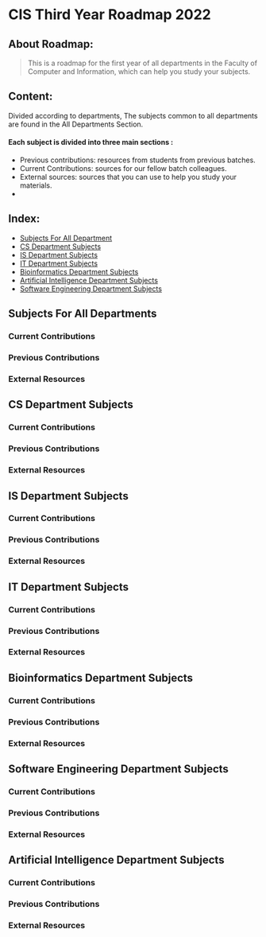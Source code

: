 # CIS Third Year Roadmap 2022

## About Roadmap:
> This is a roadmap for the first year of all departments in the Faculty of Computer and Information, which can help you study your subjects.

## Content:
Divided according to departments, The subjects common to all departments are found in the All Departments Section.

#### Each subject is divided into three main sections :
- Previous contributions: resources from students from previous batches.
- Current Contributions:  sources for our fellow batch colleagues.
- External sources: sources that you can use to help you study your materials.
- 
## Index:
- [Subjects For All Department](#Subjects-For-All-Department)
- [CS Department Subjects](#CS-Department-Subjects)
- [IS Department Subjects](#IS-Department-Subjects)
- [IT Department Subjects](#IT-Department-Subjects)
- [Bioinformatics Department Subjects](#Bioinformatics-Department-Subjects)
- [Artificial Intelligence Department Subjects](#Artificial-Intelligence-Department-Subjects)
- [Software Engineering Department Subjects](#Software-Engineering-Department-Subjects)


## Subjects For All Departments

### Current Contributions


### Previous Contributions


### External Resources 




## CS Department Subjects

### Current Contributions


### Previous Contributions


### External Resources 


## IS Department Subjects

### Current Contributions


### Previous Contributions

### External Resources 


## IT Department Subjects

### Current Contributions


### Previous Contributions



### External Resources 

## Bioinformatics Department Subjects

### Current Contributions


### Previous Contributions


### External Resources 

## Software Engineering Department Subjects

### Current Contributions


### Previous Contributions


### External Resources 

## Artificial Intelligence Department Subjects

### Current Contributions


### Previous Contributions


### External Resources 


